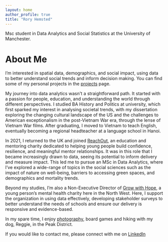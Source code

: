 ```yaml
---
layout: home
author_profile: true
title: "Rory Hemsted"
---
```

Msc student in Data Analytics and Social Statistics at the University of Manchester.

# About Me

I’m interested in spatial data, demographics, and social impact, using data to better understand social trends and inform decision making. You can find some of my personal projects in the [projects](/projects/) page. 

My journey into data analytics wasn't a straightforward path. It started with a passion for people, education, and understanding the world through different perspectives. I studied BA History and Politics at university, which first sparked my interest in analysing societal trends, with my dissertation exploring the changing cultural landscape of the US and the challenges to American exceptionalism in the post-Vietnam War era, through the lense of Vietnam War films. After graduating, I moved to Vietnam to teach English, eventually becoming a regional headteacher at a language school in Hanoi.

In 2021, I returned to the UK and joined [ReachOut](https://www.reachoutuk.org/), an education and mentoring charity dedicated to helping young people build confidence, resilience, and meaningful mentor relationships. It was in this role that I became increasingly drawn to data, seeing its potential to inform delivery and measure impact. This led me to pursue an MSc in Data Analytics, where I’ve explored a wide-range of topics in the social sciences such as the impact of nature on well-being, barriers to accessing green spaces, and demographics and mortality trends.

Beyond my studies, I’m also a Non-Executive Director of [Grow with Hope](https://www.growwithhope.org.uk/), a young person’s mental health charity here in the North West. Here, I support the organization in using data effectively, developing stakeholder surveys to better understand the needs of schools and ensure our delivery is responsive and evidence-based.

In my spare time, I enjoy [photography](/photography/), board games and hiking with my dog, Reggie, in the Peak District.

If you would like to contact me, please connect with me on [LinkedIn](https://linkedin.com/in/roryhemsted)
